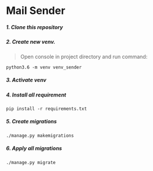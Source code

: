 # Mail Sender

##### 1. Clone this repository

##### 2. Create new venv. 

> Open console in project directory and run command:
 
 `python3.6 -m venv venv_sender`

##### 3. Activate venv

##### 4. Install all requirement

`pip install -r requirements.txt`

##### 5. Create migrations

`./manage.py makemigrations`

##### 6. Apply all migrations

`./manage.py migrate`
